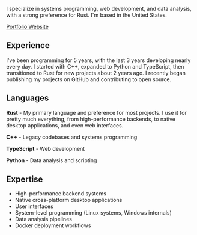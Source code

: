 I specialize in systems programming, web development, and data analysis, with a strong preference for Rust. I'm based in the United States.

[Portfolio Website](https://unfaded.dev)

## Experience
I've been programming for 5 years, with the last 3 years developing nearly every day. I started with C++, expanded to Python and TypeScript, then transitioned to Rust for new projects about 2 years ago. I recently began publishing my projects on GitHub and contributing to open source.

## Languages
**Rust** - My primary language and preference for most projects. I use it for pretty much everything, from high-performance backends, to native desktop applications, and even web interfaces.

**C++** - Legacy codebases and systems programming

**TypeScript** - Web development

**Python** - Data analysis and scripting

## Expertise
- High-performance backend systems
- Native cross-platform desktop applications
- User interfaces
- System-level programming (Linux systems, Windows internals)
- Data analysis pipelines
- Docker deployment workflows
